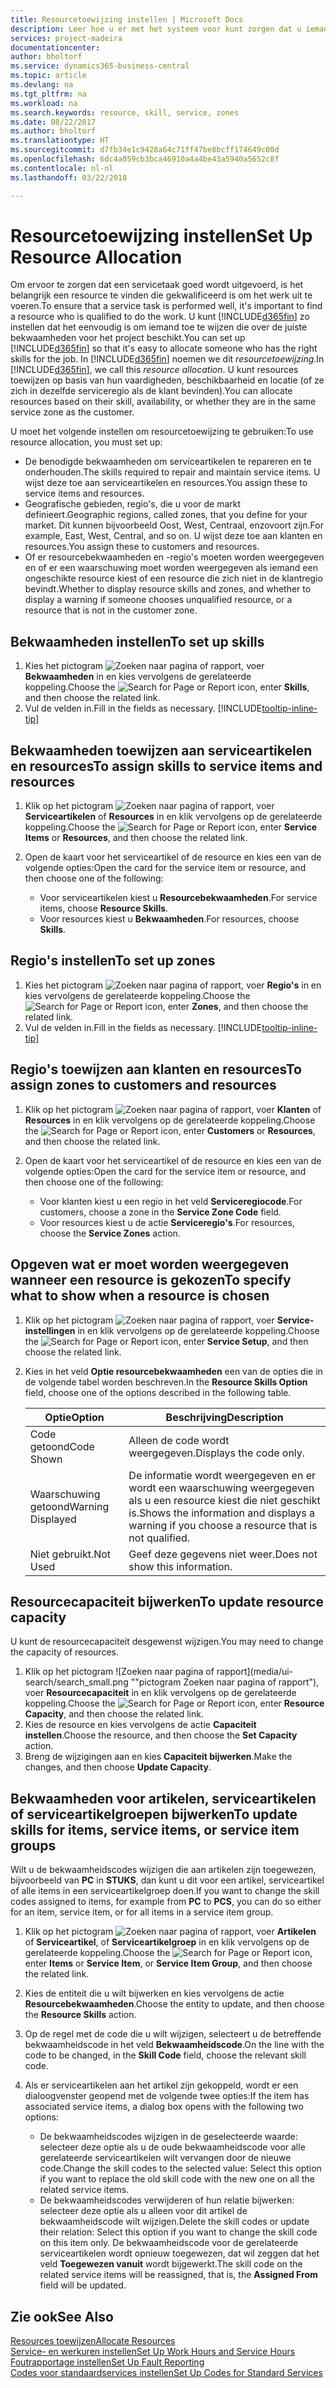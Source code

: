 ```yaml
---
title: Resourcetoewijzing instellen | Microsoft Docs
description: Leer hoe u er met het systeem voor kunt zorgen dat u iemand toewijst die over de vereiste vaardigheden beschikt om een service te bieden.
services: project-madeira
documentationcenter: 
author: bholtorf
ms.service: dynamics365-business-central
ms.topic: article
ms.devlang: na
ms.tgt_pltfrm: na
ms.workload: na
ms.search.keywords: resource, skill, service, zones
ms.date: 08/22/2017
ms.author: bholtorf
ms.translationtype: HT
ms.sourcegitcommit: d7fb34e1c9428a64c71ff47be8bcff174649c00d
ms.openlocfilehash: 6dc4a059cb3bca46910a4a4be43a5940a5652c8f
ms.contentlocale: nl-nl
ms.lasthandoff: 03/22/2018

---
```


# <a name="set-up-resource-allocation"></a><span data-ttu-id="d3b2b-103">Resourcetoewijzing instellen</span><span class="sxs-lookup"><span data-stu-id="d3b2b-103">Set Up Resource Allocation</span></span>
<span data-ttu-id="d3b2b-104">Om ervoor te zorgen dat een servicetaak goed wordt uitgevoerd, is het belangrijk een resource te vinden die gekwalificeerd is om het werk uit te voeren.</span><span class="sxs-lookup"><span data-stu-id="d3b2b-104">To ensure that a service task is performed well, it's important to find a resource who is qualified to do the work.</span></span> <span data-ttu-id="d3b2b-105">U kunt [!INCLUDE[d365fin](includes/d365fin_md.md)] zo instellen dat het eenvoudig is om iemand toe te wijzen die over de juiste bekwaamheden voor het project beschikt.</span><span class="sxs-lookup"><span data-stu-id="d3b2b-105">You can set up [!INCLUDE[d365fin](includes/d365fin_md.md)] so that it's easy to allocate someone who has the right skills for the job.</span></span> <span data-ttu-id="d3b2b-106">In [!INCLUDE[d365fin](includes/d365fin_md.md)] noemen we dit _resourcetoewijzing_.</span><span class="sxs-lookup"><span data-stu-id="d3b2b-106">In [!INCLUDE[d365fin](includes/d365fin_md.md)], we call this _resource allocation_.</span></span> <span data-ttu-id="d3b2b-107">U kunt resources toewijzen op basis van hun vaardigheden, beschikbaarheid en locatie (of ze zich in dezelfde serviceregio als de klant bevinden).</span><span class="sxs-lookup"><span data-stu-id="d3b2b-107">You can allocate resources based on their skill, availability, or whether they are in the same service zone as the customer.</span></span> 

<span data-ttu-id="d3b2b-108">U moet het volgende instellen om resourcetoewijzing te gebruiken:</span><span class="sxs-lookup"><span data-stu-id="d3b2b-108">To use resource allocation, you must set up:</span></span>  
  
* <span data-ttu-id="d3b2b-109">De benodigde bekwaamheden om serviceartikelen te repareren en te onderhouden.</span><span class="sxs-lookup"><span data-stu-id="d3b2b-109">The skills required to repair and maintain service items.</span></span> <span data-ttu-id="d3b2b-110">U wijst deze toe aan serviceartikelen en resources.</span><span class="sxs-lookup"><span data-stu-id="d3b2b-110">You assign these to service items and resources.</span></span>  
* <span data-ttu-id="d3b2b-111">Geografische gebieden, regio's, die u voor de markt definieert.</span><span class="sxs-lookup"><span data-stu-id="d3b2b-111">Geographic regions, called zones, that you define for your market.</span></span> <span data-ttu-id="d3b2b-112">Dit kunnen bijvoorbeeld Oost, West, Centraal, enzovoort zijn.</span><span class="sxs-lookup"><span data-stu-id="d3b2b-112">For example, East, West, Central, and so on.</span></span> <span data-ttu-id="d3b2b-113">U wijst deze toe aan klanten en resources.</span><span class="sxs-lookup"><span data-stu-id="d3b2b-113">You assign these to customers and resources.</span></span>  
* <span data-ttu-id="d3b2b-114">Of er resourcebekwaamheden en -regio's moeten worden weergegeven en of er een waarschuwing moet worden weergegeven als iemand een ongeschikte resource kiest of een resource die zich niet in de klantregio bevindt.</span><span class="sxs-lookup"><span data-stu-id="d3b2b-114">Whether to display resource skills and zones, and whether to display a warning if someone chooses unqualified resource, or a resource that is not in the customer zone.</span></span>  

## <a name="to-set-up-skills"></a><span data-ttu-id="d3b2b-115">Bekwaamheden instellen</span><span class="sxs-lookup"><span data-stu-id="d3b2b-115">To set up skills</span></span>
1. <span data-ttu-id="d3b2b-116">Kies het pictogram ![Zoeken naar pagina of rapport](media/ui-search/search_small.png "pictogram Zoeken naar pagina of rapport"), voer **Bekwaamheden** in en kies vervolgens de gerelateerde koppeling.</span><span class="sxs-lookup"><span data-stu-id="d3b2b-116">Choose the ![Search for Page or Report](media/ui-search/search_small.png "Search for Page or Report icon") icon, enter **Skills**, and then choose the related link.</span></span>  
2. <span data-ttu-id="d3b2b-117">Vul de velden in.</span><span class="sxs-lookup"><span data-stu-id="d3b2b-117">Fill in the fields as necessary.</span></span> [!INCLUDE[tooltip-inline-tip](includes/tooltip-inline-tip_md.md)]  

## <a name="to-assign-skills-to-service-items-and-resources"></a><span data-ttu-id="d3b2b-118">Bekwaamheden toewijzen aan serviceartikelen en resources</span><span class="sxs-lookup"><span data-stu-id="d3b2b-118">To assign skills to service items and resources</span></span>
1. <span data-ttu-id="d3b2b-119">Klik op het pictogram ![Zoeken naar pagina of rapport](media/ui-search/search_small.png "pictogram Zoeken naar pagina of rapport"), voer **Serviceartikelen** of **Resources** in en klik vervolgens op de gerelateerde koppeling.</span><span class="sxs-lookup"><span data-stu-id="d3b2b-119">Choose the ![Search for Page or Report](media/ui-search/search_small.png "Search for Page or Report icon") icon, enter **Service Items** or **Resources**, and then choose the related link.</span></span>  
2. <span data-ttu-id="d3b2b-120">Open de kaart voor het serviceartikel of de resource en kies een van de volgende opties:</span><span class="sxs-lookup"><span data-stu-id="d3b2b-120">Open the card for the service item or resource, and then choose one of the following:</span></span>  
  
    * <span data-ttu-id="d3b2b-121">Voor serviceartikelen kiest u **Resourcebekwaamheden**.</span><span class="sxs-lookup"><span data-stu-id="d3b2b-121">For service items, choose **Resource Skills**.</span></span>  
    * <span data-ttu-id="d3b2b-122">Voor resources kiest u **Bekwaamheden**.</span><span class="sxs-lookup"><span data-stu-id="d3b2b-122">For resources, choose **Skills**.</span></span>  

## <a name="to-set-up-zones"></a><span data-ttu-id="d3b2b-123">Regio's instellen</span><span class="sxs-lookup"><span data-stu-id="d3b2b-123">To set up zones</span></span>
1. <span data-ttu-id="d3b2b-124">Kies het pictogram ![Zoeken naar pagina of rapport](media/ui-search/search_small.png "pictogram Zoeken naar pagina of rapport"), voer **Regio's** in en kies vervolgens de gerelateerde koppeling.</span><span class="sxs-lookup"><span data-stu-id="d3b2b-124">Choose the ![Search for Page or Report](media/ui-search/search_small.png "Search for Page or Report icon") icon, enter **Zones**, and then choose the related link.</span></span>  
2. <span data-ttu-id="d3b2b-125">Vul de velden in.</span><span class="sxs-lookup"><span data-stu-id="d3b2b-125">Fill in the fields as necessary.</span></span> [!INCLUDE[tooltip-inline-tip](includes/tooltip-inline-tip_md.md)]  

## <a name="to-assign-zones-to-customers-and-resources"></a><span data-ttu-id="d3b2b-126">Regio's toewijzen aan klanten en resources</span><span class="sxs-lookup"><span data-stu-id="d3b2b-126">To assign zones to customers and resources</span></span> 
1. <span data-ttu-id="d3b2b-127">Klik op het pictogram ![Zoeken naar pagina of rapport](media/ui-search/search_small.png "pictogram Zoeken naar pagina of rapport"), voer **Klanten** of **Resources** in en klik vervolgens op de gerelateerde koppeling.</span><span class="sxs-lookup"><span data-stu-id="d3b2b-127">Choose the ![Search for Page or Report](media/ui-search/search_small.png "Search for Page or Report icon") icon, enter **Customers** or **Resources**, and then choose the related link.</span></span>  
2. <span data-ttu-id="d3b2b-128">Open de kaart voor het serviceartikel of de resource en kies een van de volgende opties:</span><span class="sxs-lookup"><span data-stu-id="d3b2b-128">Open the card for the service item or resource, and then choose one of the following:</span></span>  
  
    * <span data-ttu-id="d3b2b-129">Voor klanten kiest u een regio in het veld **Serviceregiocode**.</span><span class="sxs-lookup"><span data-stu-id="d3b2b-129">For customers, choose a zone in the **Service Zone Code** field.</span></span>  
    * <span data-ttu-id="d3b2b-130">Voor resources kiest u de actie **Serviceregio's**.</span><span class="sxs-lookup"><span data-stu-id="d3b2b-130">For resources, choose the **Service Zones** action.</span></span>  

## <a name="to-specify-what-to-show-when-a-resource-is-chosen"></a><span data-ttu-id="d3b2b-131">Opgeven wat er moet worden weergegeven wanneer een resource is gekozen</span><span class="sxs-lookup"><span data-stu-id="d3b2b-131">To specify what to show when a resource is chosen</span></span>
1. <span data-ttu-id="d3b2b-132">Klik op het pictogram ![Zoeken naar pagina of rapport](media/ui-search/search_small.png "pictogram Zoeken naar pagina of rapport"), voer **Service-instellingen** in en klik vervolgens op de gerelateerde koppeling.</span><span class="sxs-lookup"><span data-stu-id="d3b2b-132">Choose the ![Search for Page or Report](media/ui-search/search_small.png "Search for Page or Report icon") icon, enter **Service Setup**, and then choose the related link.</span></span> 
2. <span data-ttu-id="d3b2b-133">Kies in het veld **Optie resourcebekwaamheden** een van de opties die in de volgende tabel worden beschreven.</span><span class="sxs-lookup"><span data-stu-id="d3b2b-133">In the **Resource Skills Option** field, choose one of the options described in the following table.</span></span>  
  
    |<span data-ttu-id="d3b2b-134">**Optie**</span><span class="sxs-lookup"><span data-stu-id="d3b2b-134">**Option**</span></span>|<span data-ttu-id="d3b2b-135">**Beschrijving**</span><span class="sxs-lookup"><span data-stu-id="d3b2b-135">**Description**</span></span>|  
    |------------|-------------|  
    |<span data-ttu-id="d3b2b-136">Code getoond</span><span class="sxs-lookup"><span data-stu-id="d3b2b-136">Code Shown</span></span> | <span data-ttu-id="d3b2b-137">Alleen de code wordt weergegeven.</span><span class="sxs-lookup"><span data-stu-id="d3b2b-137">Displays the code only.</span></span>|  
    |<span data-ttu-id="d3b2b-138">Waarschuwing getoond</span><span class="sxs-lookup"><span data-stu-id="d3b2b-138">Warning Displayed</span></span> | <span data-ttu-id="d3b2b-139">De informatie wordt weergegeven en er wordt een waarschuwing weergegeven als u een resource kiest die niet geschikt is.</span><span class="sxs-lookup"><span data-stu-id="d3b2b-139">Shows the information and displays a warning if you choose a resource that is not qualified.</span></span>|  
    |<span data-ttu-id="d3b2b-140">Niet gebruikt.</span><span class="sxs-lookup"><span data-stu-id="d3b2b-140">Not Used</span></span> | <span data-ttu-id="d3b2b-141">Geef deze gegevens niet weer.</span><span class="sxs-lookup"><span data-stu-id="d3b2b-141">Does not show this information.</span></span>|  

## <a name="to-update-resource-capacity"></a><span data-ttu-id="d3b2b-142">Resourcecapaciteit bijwerken</span><span class="sxs-lookup"><span data-stu-id="d3b2b-142">To update resource capacity</span></span>  
<span data-ttu-id="d3b2b-143">U kunt de resourcecapaciteit desgewenst wijzigen.</span><span class="sxs-lookup"><span data-stu-id="d3b2b-143">You may need to change the capacity of resources.</span></span>  
  
1. <span data-ttu-id="d3b2b-144">Klik op het pictogram ![Zoeken naar pagina of rapport](media/ui-search/search_small.png ""pictogram Zoeken naar pagina of rapport"), voer **Resourcecapaciteit** in en klik vervolgens op de gerelateerde koppeling.</span><span class="sxs-lookup"><span data-stu-id="d3b2b-144">Choose the ![Search for Page or Report](media/ui-search/search_small.png "Search for Page or Report icon") icon, enter **Resource Capacity**, and then choose the related link.</span></span>  
2. <span data-ttu-id="d3b2b-145">Kies de resource en kies vervolgens de actie **Capaciteit instellen**.</span><span class="sxs-lookup"><span data-stu-id="d3b2b-145">Choose the resource, and then choose the **Set Capacity** action.</span></span>  
3. <span data-ttu-id="d3b2b-146">Breng de wijzigingen aan en kies **Capaciteit bijwerken**.</span><span class="sxs-lookup"><span data-stu-id="d3b2b-146">Make the changes, and then choose **Update Capacity**.</span></span>  

## <a name="to-update-skills-for-items-service-items-or-service-item-groups"></a><span data-ttu-id="d3b2b-147">Bekwaamheden voor artikelen, serviceartikelen of serviceartikelgroepen bijwerken</span><span class="sxs-lookup"><span data-stu-id="d3b2b-147">To update skills for items, service items, or service item groups</span></span>
<span data-ttu-id="d3b2b-148">Wilt u de bekwaamheidscodes wijzigen die aan artikelen zijn toegewezen, bijvoorbeeld van **PC** in **STUKS**, dan kunt u dit voor een artikel, serviceartikel of alle items in een serviceartikelgroep doen.</span><span class="sxs-lookup"><span data-stu-id="d3b2b-148">If you want to change the skill codes assigned to items, for example from **PC** to **PCS**, you can do so either for an item, service item, or for all items in a service item group.</span></span>  
  
1. <span data-ttu-id="d3b2b-149">Klik op het pictogram ![Zoeken naar pagina of rapport](media/ui-search/search_small.png "pictogram Zoeken naar pagina of rapport"), voer **Artikelen** of **Serviceartikel**, of **Serviceartikelgroep** in en klik vervolgens op de gerelateerde koppeling.</span><span class="sxs-lookup"><span data-stu-id="d3b2b-149">Choose the ![Search for Page or Report](media/ui-search/search_small.png "Search for Page or Report icon") icon, enter **Items** or **Service Item**, or **Service Item Group**, and then choose the related link.</span></span>  
2. <span data-ttu-id="d3b2b-150">Kies de entiteit die u wilt bijwerken en kies vervolgens de actie **Resourcebekwaamheden**.</span><span class="sxs-lookup"><span data-stu-id="d3b2b-150">Choose the entity to update, and then choose the **Resource Skills** action.</span></span>  
3. <span data-ttu-id="d3b2b-151">Op de regel met de code die u wilt wijzigen, selecteert u de betreffende bekwaamheidscode in het veld **Bekwaamheidscode**.</span><span class="sxs-lookup"><span data-stu-id="d3b2b-151">On the line with the code to be changed, in the **Skill Code** field, choose the relevant skill code.</span></span>  
4.  <span data-ttu-id="d3b2b-152">Als er serviceartikelen aan het artikel zijn gekoppeld, wordt er een dialoogvenster geopend met de volgende twee opties:</span><span class="sxs-lookup"><span data-stu-id="d3b2b-152">If the item has associated service items, a dialog box opens with the following two options:</span></span>  
  
    * <span data-ttu-id="d3b2b-153">De bekwaamheidscodes wijzigen in de geselecteerde waarde: selecteer deze optie als u de oude bekwaamheidscode voor alle gerelateerde serviceartikelen wilt vervangen door de nieuwe code.</span><span class="sxs-lookup"><span data-stu-id="d3b2b-153">Change the skill codes to the selected value: Select this option if you want to replace the old skill code with the new one on all the related service items.</span></span>  
    * <span data-ttu-id="d3b2b-154">De bekwaamheidscodes verwijderen of hun relatie bijwerken: selecteer deze optie als u alleen voor dit artikel de bekwaamheidscode wilt wijzigen.</span><span class="sxs-lookup"><span data-stu-id="d3b2b-154">Delete the skill codes or update their relation: Select this option if you want to change the skill code on this item only.</span></span> <span data-ttu-id="d3b2b-155">De bekwaamheidscode voor de gerelateerde serviceartikelen wordt opnieuw toegewezen, dat wil zeggen dat het veld **Toegewezen vanuit** wordt bijgewerkt.</span><span class="sxs-lookup"><span data-stu-id="d3b2b-155">The skill code on the related service items will be reassigned, that is, the **Assigned From** field will be updated.</span></span>  
  
## <a name="see-also"></a><span data-ttu-id="d3b2b-156">Zie ook</span><span class="sxs-lookup"><span data-stu-id="d3b2b-156">See Also</span></span>
[<span data-ttu-id="d3b2b-157">Resources toewijzen</span><span class="sxs-lookup"><span data-stu-id="d3b2b-157">Allocate Resources</span></span>](service-how-to-allocate-resources.md)  
[<span data-ttu-id="d3b2b-158">Service- en werkuren instellen</span><span class="sxs-lookup"><span data-stu-id="d3b2b-158">Set Up Work Hours and Service Hours</span></span>](service-how-setup-work-service-hours.md)  
[<span data-ttu-id="d3b2b-159">Foutrapportage instellen</span><span class="sxs-lookup"><span data-stu-id="d3b2b-159">Set Up Fault Reporting</span></span>](service-how-setup-fault-reporting.md)  
[<span data-ttu-id="d3b2b-160">Codes voor standaardservices instellen</span><span class="sxs-lookup"><span data-stu-id="d3b2b-160">Set Up Codes for Standard Services</span></span>](service-how-setup-service-coding.md)  
 


